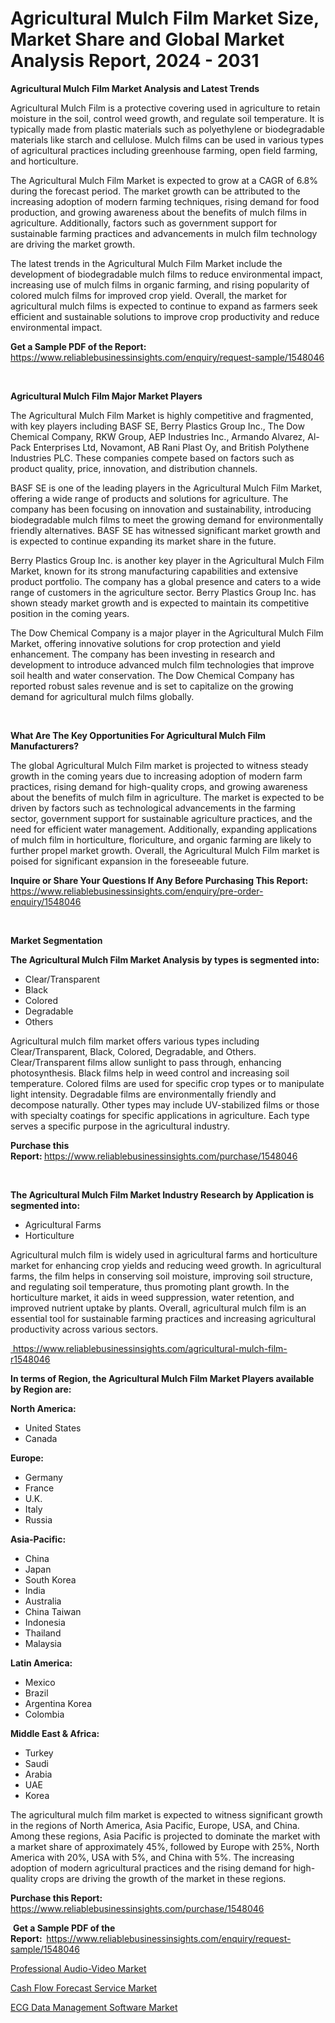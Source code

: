 <p><h1>Agricultural Mulch Film Market Size, Market Share and Global Market Analysis Report, 2024 - 2031</h1></p><p><strong>Agricultural Mulch Film Market Analysis and Latest Trends</strong></p>
<p><p>Agricultural Mulch Film is a protective covering used in agriculture to retain moisture in the soil, control weed growth, and regulate soil temperature. It is typically made from plastic materials such as polyethylene or biodegradable materials like starch and cellulose. Mulch films can be used in various types of agricultural practices including greenhouse farming, open field farming, and horticulture.</p><p>The Agricultural Mulch Film Market is expected to grow at a CAGR of 6.8% during the forecast period. The market growth can be attributed to the increasing adoption of modern farming techniques, rising demand for food production, and growing awareness about the benefits of mulch films in agriculture. Additionally, factors such as government support for sustainable farming practices and advancements in mulch film technology are driving the market growth.</p><p>The latest trends in the Agricultural Mulch Film Market include the development of biodegradable mulch films to reduce environmental impact, increasing use of mulch films in organic farming, and rising popularity of colored mulch films for improved crop yield. Overall, the market for agricultural mulch films is expected to continue to expand as farmers seek efficient and sustainable solutions to improve crop productivity and reduce environmental impact.</p></p>
<p><strong>Get a Sample PDF of the Report:&nbsp;</strong> <a href="https://www.reliablebusinessinsights.com/enquiry/request-sample/1548046">https://www.reliablebusinessinsights.com/enquiry/request-sample/1548046</a></p>
<p>&nbsp;</p>
<p><strong>Agricultural Mulch Film Major Market Players</strong></p>
<p><p>The Agricultural Mulch Film Market is highly competitive and fragmented, with key players including BASF SE, Berry Plastics Group Inc., The Dow Chemical Company, RKW Group, AEP Industries Inc., Armando Alvarez, Al-Pack Enterprises Ltd, Novamont, AB Rani Plast Oy, and British Polythene Industries PLC. These companies compete based on factors such as product quality, price, innovation, and distribution channels.</p><p>BASF SE is one of the leading players in the Agricultural Mulch Film Market, offering a wide range of products and solutions for agriculture. The company has been focusing on innovation and sustainability, introducing biodegradable mulch films to meet the growing demand for environmentally friendly alternatives. BASF SE has witnessed significant market growth and is expected to continue expanding its market share in the future.</p><p>Berry Plastics Group Inc. is another key player in the Agricultural Mulch Film Market, known for its strong manufacturing capabilities and extensive product portfolio. The company has a global presence and caters to a wide range of customers in the agriculture sector. Berry Plastics Group Inc. has shown steady market growth and is expected to maintain its competitive position in the coming years.</p><p>The Dow Chemical Company is a major player in the Agricultural Mulch Film Market, offering innovative solutions for crop protection and yield enhancement. The company has been investing in research and development to introduce advanced mulch film technologies that improve soil health and water conservation. The Dow Chemical Company has reported robust sales revenue and is set to capitalize on the growing demand for agricultural mulch films globally.</p></p>
<p>&nbsp;</p>
<p><strong>What Are The Key Opportunities For Agricultural Mulch Film Manufacturers?</strong></p>
<p><p>The global Agricultural Mulch Film market is projected to witness steady growth in the coming years due to increasing adoption of modern farm practices, rising demand for high-quality crops, and growing awareness about the benefits of mulch film in agriculture. The market is expected to be driven by factors such as technological advancements in the farming sector, government support for sustainable agriculture practices, and the need for efficient water management. Additionally, expanding applications of mulch film in horticulture, floriculture, and organic farming are likely to further propel market growth. Overall, the Agricultural Mulch Film market is poised for significant expansion in the foreseeable future.</p></p>
<p><strong>Inquire or Share Your Questions If Any Before Purchasing This Report:</strong> <a href="https://www.reliablebusinessinsights.com/enquiry/pre-order-enquiry/1548046">https://www.reliablebusinessinsights.com/enquiry/pre-order-enquiry/1548046</a></p>
<p>&nbsp;</p>
<p><strong>Market Segmentation</strong></p>
<p><strong>The Agricultural Mulch Film Market Analysis by types is segmented into:</strong></p>
<p><ul><li>Clear/Transparent</li><li>Black</li><li>Colored</li><li>Degradable</li><li>Others</li></ul></p>
<p><p>Agricultural mulch film market offers various types including Clear/Transparent, Black, Colored, Degradable, and Others. Clear/Transparent films allow sunlight to pass through, enhancing photosynthesis. Black films help in weed control and increasing soil temperature. Colored films are used for specific crop types or to manipulate light intensity. Degradable films are environmentally friendly and decompose naturally. Other types may include UV-stabilized films or those with specialty coatings for specific applications in agriculture. Each type serves a specific purpose in the agricultural industry.</p></p>
<p><strong>Purchase this Report:&nbsp;</strong><a href="https://www.reliablebusinessinsights.com/purchase/1548046">https://www.reliablebusinessinsights.com/purchase/1548046</a></p>
<p>&nbsp;</p>
<p><strong>The Agricultural Mulch Film Market Industry Research by Application is segmented into:</strong></p>
<p><ul><li>Agricultural Farms</li><li>Horticulture</li></ul></p>
<p><p>Agricultural mulch film is widely used in agricultural farms and horticulture market for enhancing crop yields and reducing weed growth. In agricultural farms, the film helps in conserving soil moisture, improving soil structure, and regulating soil temperature, thus promoting plant growth. In the horticulture market, it aids in weed suppression, water retention, and improved nutrient uptake by plants. Overall, agricultural mulch film is an essential tool for sustainable farming practices and increasing agricultural productivity across various sectors.</p></p>
<p><a href="https://www.reliablebusinessinsights.com/agricultural-mulch-film-r1548046">&nbsp;https://www.reliablebusinessinsights.com/agricultural-mulch-film-r1548046</a></p>
<p><strong>In terms of Region, the Agricultural Mulch Film Market Players available by Region are:</strong></p>
<p>
    <p> <strong> North America: </strong>
        <ul>
            <li>United States</li>
            <li>Canada</li>
        </ul>
        </p> 
    <p> <strong> Europe: </strong>
        <ul>
            <li>Germany</li>
            <li>France</li>
            <li>U.K.</li>
            <li>Italy</li>
            <li>Russia</li>
        </ul>
        </p> 
    <p> <strong> Asia-Pacific: </strong>
        <ul>
            <li>China</li>
            <li>Japan</li>
            <li>South Korea</li>
            <li>India</li>
            <li>Australia</li>
            <li>China Taiwan</li>
            <li>Indonesia</li>
            <li>Thailand</li>
            <li>Malaysia</li>
        </ul>
        </p> 
    <p> <strong> Latin America: </strong>
        <ul>
            <li>Mexico</li>
            <li>Brazil</li>
            <li>Argentina Korea</li>
            <li>Colombia</li>
        </ul>
        </p> 
    <p> <strong> Middle East & Africa: </strong>
        <ul>
            <li>Turkey</li>
            <li>Saudi</li>
            <li>Arabia</li>
            <li>UAE</li>
            <li>Korea</li>
        </ul>
    </p>
    </p>
<p><p>The agricultural mulch film market is expected to witness significant growth in the regions of North America, Asia Pacific, Europe, USA, and China. Among these regions, Asia Pacific is projected to dominate the market with a market share of approximately 45%, followed by Europe with 25%, North America with 20%, USA with 5%, and China with 5%. The increasing adoption of modern agricultural practices and the rising demand for high-quality crops are driving the growth of the market in these regions.</p></p>
<p><strong>Purchase this Report: </strong><a href="https://www.reliablebusinessinsights.com/purchase/1548046">https://www.reliablebusinessinsights.com/purchase/1548046</a></p>
<p>&nbsp;<strong>Get a Sample PDF of the Report:&nbsp;&nbsp;</strong><a href="https://www.reliablebusinessinsights.com/enquiry/request-sample/1548046">https://www.reliablebusinessinsights.com/enquiry/request-sample/1548046</a></p>
<p><strong></strong></p>
<p><p><a href="https://github.com/nigngrjl95/Market-Research-Report-List-1/blob/main/professional-audio-video-market.md">Professional Audio-Video Market</a></p><p><a href="https://github.com/nicholepatriciadoylenwnrjr0/Market-Research-Report-List-3/blob/main/cash-flow-forecast-service-market.md">Cash Flow Forecast Service Market</a></p><p><a href="https://github.com/ayamgoreng5458/Market-Research-Report-List-1/blob/main/ecg-data-management-software-market.md">ECG Data Management Software Market</a></p></p>